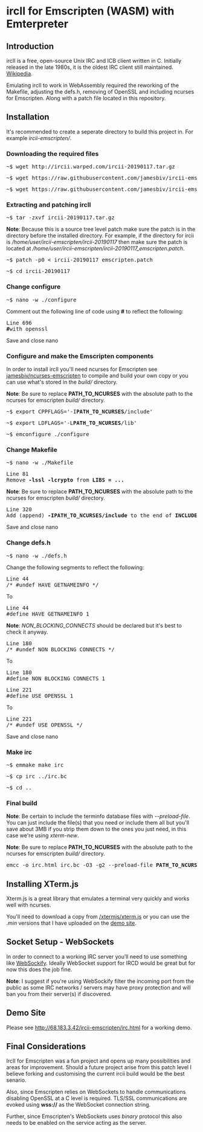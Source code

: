 <h1>ircII for Emscripten (WASM) with Emterpreter</h1>

<h2>Introduction</h2>

<p>ircII is a free, open-source Unix IRC and ICB client written in C. Initially released in the late 1980s, it is the oldest IRC client still maintained. <a href="https://en.wikipedia.org/wiki/IrcII" target="_blank">Wikipedia</a>.</p>

<p>Emulating ircII to work in WebAssembly required the reworking of the Makefile, adjusting the defs.h, removing of OpenSSL and including ncurses for Emscripten. Along with a patch file located in this repository.</p>

<h2>Installation</h2>

<p>It's recommended to create a seperate directory to build this project in. For example <em>ircii-emscripten/</em>.</p>

<h3>Downloading the required files</h3>

<pre>~$ wget http://ircii.warped.com/ircii-20190117.tar.gz</pre>

<pre>~$ wget https://raw.githubusercontent.com/jamesbiv/ircii-emscripten/master/ircii-20190117_emscripten.patch</pre>

<pre>~$ wget https://raw.githubusercontent.com/jamesbiv/ircii-emscripten/master/irc_shell.html</pre>

<h3>Extracting and patching ircII</h3>

<pre>~$ tar -zxvf ircii-20190117.tar.gz</pre>

<p><b>Note</b>: Because this is a source tree level patch make sure the patch is in the directory before the installed directory. For example, if the directory for ircii is <em>/home/user/ircii-emscripten/ircii-20190117</em> then make sure the patch is located at <em>/home/user/ircii-emscripten/ircii-20190117_emscripten.patch</em>.</p>

<pre>~$ patch -p0 < ircii-20190117_emscripten.patch</pre>

<pre>~$ cd ircii-20190117</pre>

<h3>Change configure</h3>

<pre>~$ nano -w ./configure</pre>

<p>Comment out the following line of code using <b>#</b> to reflect the following:</p>

<pre>Line 696
<b>#</b>with_openssl
</pre>

<p>Save and close nano</p>

<h3>Configure and make the Emscripten components</h3>

<p>In order to install ircII you'll need ncurses for Emscripten see <a href="https://github.com/jamesbiv/ncurses-emscripten" target="_blank">jamesbiv/ncurses-emscripten</a> to compile and build your own copy or you can use what's stored in the <em>build/</em> directory.</p>

<p><b>Note</b>: Be sure to replace <b>PATH_TO_NCURSES</b> with the absolute path to the ncurses for emscripten <em>build/</em> directory.</p>

<pre>~$ export CPPFLAGS='-I<b>PATH_TO_NCURSES</b>/include'</pre>

<pre>~$ export LDFLAGS='-L<b>PATH_TO_NCURSES</b>/lib'</pre>

<pre>~$ emconfigure ./configure</pre>

<h3>Change Makefile</h3>

<pre>~$ nano -w ./Makefile</pre>

<pre>Line 81
Remove <b>-lssl -lcrypto</b> from <b>LIBS = ... </b></pre>

<p><b>Note</b>: Be sure to replace <b>PATH_TO_NCURSES</b> with the absolute path to the ncurses for emscripten <em>build/</em> directory.</p>

<pre>Line 320
Add (append) <b>-IPATH_TO_NCURSES/include</b> to the end of <b>INCLUDES =  -I ...</b></pre>

<p>Save and close nano</p>

<h3>Change defs.h</h3>

<pre>~$ nano -w ./defs.h</pre>

<p>Change the following segments to reflect the following:</p>

<pre>Line 44
/* #undef HAVE_GETNAMEINFO */</pre>
<p>To</p>
<pre>Line 44
#define HAVE_GETNAMEINFO 1</pre>

<p><b>Note</b>: <em>NON_BLOCKING_CONNECTS</em> should be declared but it's best to check it anyway.</p>
  
<pre>Line 180
/* #undef NON_BLOCKING_CONNECTS */</pre>
<p>To</p>
<pre>Line 180
#define NON_BLOCKING_CONNECTS 1</pre>

<pre>Line 221
#define USE_OPENSSL 1</pre>
<p>To</p>
<pre>Line 221
/* #undef USE_OPENSSL */</pre>

<p>Save and close nano<p>

<h3>Make irc</h3>

<pre>~$ emmake make irc</pre>

<pre>~$ cp irc ../irc.bc</pre>

<pre>~$ cd ..</pre>

<h3>Final build</h3>

<p><b>Note</b>: Be certain to include the terminfo database files with <em>--preload-file</em>. You can just include the file(s) that you need or include them all but you'll save about 3MB if you strip them down to the ones you just need, in this case we're using <em>xterm-new</em>.</p>

<p><b>Note</b>: Be sure to replace <b>PATH_TO_NCURSES</b> with the absolute path to the ncurses for emscripten <em>build/</em> directory.</p>

<pre>emcc -o irc.html irc.bc -O3 -g2 --preload-file <b>PATH_TO_NCURSES</b>/share/terminfo@/home/web_user/.terminfo -s WASM=1 -s FORCE_FILESYSTEM=1 --shell-file ./irc_shell.html -s EMTERPRETIFY=1 -s EMTERPRETIFY_ASYNC=1 -s EMTERPRETIFY_WHITELIST='["_main", "_irc_io"]' -s TOTAL_MEMORY=32Mb --no-heap-copy -s ASSERTIONS=1</pre>

<h2>Installing XTerm.js</h2>

<p>Xterm.js is a great library that emulates a terminal very quickly and works well with ncurses.</p>

<p>You'll need to download a copy from <a href="https://github.com/xtermjs/xterm.js" target="_blank">/xtermjs/xterm.js</a> or you can use the <em>.min</em> versions that I have uploaded on the <a href="http://68.183.3.42/ircii-emscripten/irc.html" target="_blank">demo site</a>.</p>

<h2>Socket Setup - WebSockets</h2>

<p>In order to connect to a working IRC server you’ll need to use something like <a href="https://github.com/novnc/websockify" target="_blank">WebSockify</a>. Ideally WebSocket support for IRCD would be great but for now this does the job fine.</p>

<p><b>Note</b>: I suggest if you're using WebSockify filter the incoming port from the public as some IRC networks / servers may have proxy protection and will ban you from their server(s) if discovered.</p>

<h2>Demo Site</h2>

<p>Please see <a href="http://68.183.3.42/ircii-emscripten/irc.html" target="_blank">http://68.183.3.42/ircii-emscripten/irc.html</a> for a working demo.</p>

<h2>Final Considerations</h2>

<p>IrcII for Emscripten was a fun project and opens up many possibilities and areas for improvement. Should a future project arise from this patch level I believe forking and customising the current ircii build would be the best senario.</p>

<p>Also, since Emscripten relies on WebSockets to handle communications disabling OpenSSL at a C level is required. TLS/SSL communications are evoked using <b>wss://</b> as the WebSocket connection string.</p>

<p>Further, since Emscripten's WebSockets uses <em>binary</em> protocol this also needs to be enabled on the service acting as the server.</p>
